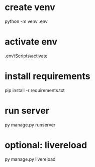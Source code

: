 # create venv

python -m venv .env

# activate env

.env\Scripts\activate

# install requirements

pip install -r requirements.txt

# run server

py manage.py runserver

# optional: livereload

py manage.py livereload
